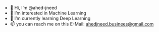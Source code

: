 - 👋 Hi, I’m @ahed-jneed
- 👀 I’m interested in Machine Learning
- 🌱 I’m currently learning Deep Learning
- 📫 you can reach me on this E-Mail: ahedjneed.businees@gmail.com

<!---
ahed-jneed/ahed-jneed is a ✨ special ✨ repository because its `README.md` (this file) appears on your GitHub profile.
You can click the Preview link to take a look at your changes.
--->
